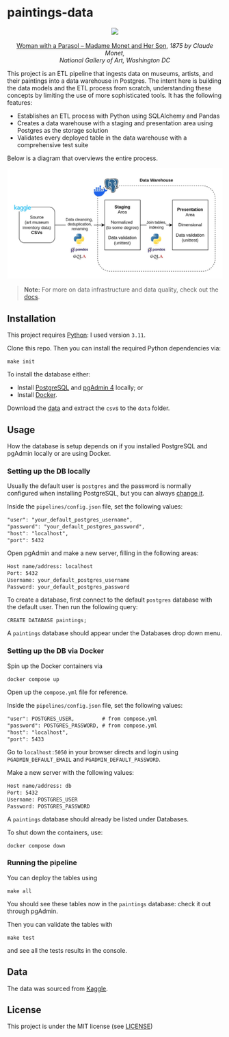 # paintings-data

<p align="center">
<img src="https://upload.wikimedia.org/wikipedia/commons/thumb/1/1b/Claude_Monet_-_Woman_with_a_Parasol_-_Madame_Monet_and_Her_Son_-_Google_Art_Project.jpg/270px-Claude_Monet_-_Woman_with_a_Parasol_-_Madame_Monet_and_Her_Son_-_Google_Art_Project.jpg"
  width="250"/>
</p>

<p align="center">
  <a href="https://en.wikipedia.org/wiki/Woman_with_a_Parasol_%E2%80%93_Madame_Monet_and_Her_Son">Woman with a Parasol – Madame Monet and Her Son</a>, <i>1875 by Claude Monet, <br>National Gallery of Art, Washington DC</i>
</p>

This project is an ETL pipeline that ingests data on museums, artists, and their paintings into a data warehouse in Postgres. The intent here is building the data models and the ETL process from scratch, understanding these concepts by limiting the use of more sophisticated tools. It has the following features:

- Establishes an ETL process with Python using SQLAlchemy and Pandas
- Creates a data warehouse with a staging and presentation area using Postgres as the storage solution
- Validates every deployed table in the data warehouse with a comprehensive test suite

Below is a diagram that overviews the entire process.

<p align="center">
<img src="doc/overview.jpg" width="950"/>
</p>

> **Note:** For more on data infrastructure and data quality, check out the [docs](https://github.com/srenegado/paintings-data/tree/main/doc).

## Installation
This project requires [Python](https://www.python.org/): I used version `3.11`.

Clone this repo. Then you can install the required Python dependencies via:
```
make init
```
To install the database either:
- Install [PostgreSQL](https://www.postgresql.org/download/) and [pgAdmin 4](https://www.pgadmin.org/download/) locally; or
- Install [Docker](https://www.docker.com/get-started/).

Download the [data](https://www.kaggle.com/datasets/mexwell/famous-paintings) and extract the `csv`s to the `data` folder.

## Usage
How the database is setup depends on if you installed PostgreSQL and pgAdmin locally or are using Docker.

### Setting up the DB locally
Usually the default user is `postgres` and the password is normally configured when installing PostgreSQL, but you can always [change it](https://stackoverflow.com/questions/12720967/how-can-i-change-a-postgresql-user-password). 

Inside the `pipelines/config.json` file, set the following values:
```
"user": "your_default_postgres_username",
"password": "your_default_postgres_password",
"host": "localhost",
"port": 5432
```

Open pgAdmin and make a new server, filling in the following areas:
```
Host name/address: localhost
Port: 5432
Username: your_default_postgres_username
Password: your_default_postgres_password
```

To create a database, first connect to the default `postgres` database with the default user. Then run the following query:
```
CREATE DATABASE paintings;
```
A `paintings` database should appear under the Databases drop down menu.

### Setting up the DB via Docker
Spin up the Docker containers via
```
docker compose up
```
Open up the `compose.yml` file for reference.

Inside the `pipelines/config.json` file, set the following values:
```
"user": POSTGRES_USER,         # from compose.yml
"password": POSTGRES_PASSWORD, # from compose.yml
"host": "localhost",
"port": 5433
```

Go to `localhost:5050` in your browser directs and login using `PGADMIN_DEFAULT_EMAIL` and `PGADMIN_DEFAULT_PASSWORD`.

Make a new server with the following values:
```
Host name/address: db
Port: 5432
Username: POSTGRES_USER
Password: POSTGRES_PASSWORD
```

A `paintings` database should already be listed under Databases.

To shut down the containers, use:
```
docker compose down
```

### Running the pipeline
You can deploy the tables using
```
make all
```
You should see these tables now in the ``paintings`` database: check it out through pgAdmin.

Then you can validate the tables with
```
make test
```
and see all the tests results in the console.

## Data
The data was sourced from [Kaggle](https://www.kaggle.com/datasets/mexwell/famous-paintings).

## License
This project is under the MIT license (see [LICENSE](LICENSE))
